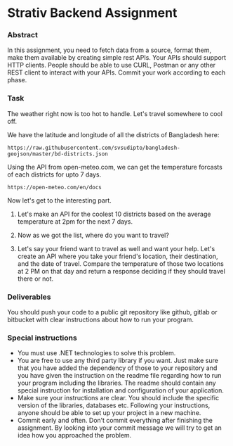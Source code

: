 # Strativ Backend Assignment 

### Abstract
In this assignment, you need to fetch data from a source, format them, make them available by creating simple rest APIs. Your APIs should support HTTP clients. People should be able to use CURL, Postman or any other REST client to interact with your APIs. Commit your work according to each phase.


### Task

The weather right now is too hot to handle. Let's travel somewhere to cool off. 

We have the latitude and longitude of all the districts of Bangladesh here: 
```
https://raw.githubusercontent.com/svsudipto/bangladesh-geojson/master/bd-districts.json
```

Using the API from open-meteo.com, we can get the temperature forcasts of each districts for upto 7 days. 
```
https://open-meteo.com/en/docs
```

Now let's get to the interesting part. 

1. Let's make an API for the coolest 10 districts based on the average temperature at 2pm for the next 7 days. 

2. Now as we got the list, where do you want to travel? 

3. Let's say your friend want to travel as well and want your help. Let's create an API where you take your friend's location, their destination, and the date of travel. Compare the temperature of those two locations at 2 PM on that day and return a response deciding if they should travel there or not.

### Deliverables

You should push your code to a public git repository like github, gitlab or bitbucket with clear instructions about how to run your program.

### Special instructions

* You must use .NET technologies to solve this problem.
* You are free to use any third party library if you want. Just make sure that you have added the dependency of those to your repository and you have given the instruction on the readme file regarding how to run your program including the libraries. The readme should contain any special instruction for installation and configuration of your application.
* Make sure your instructions are clear. You should include the specific version of the libraries, databases etc. Following your instructions, anyone should be able to set up your project in a new machine.
* Commit early and often. Don’t commit everything after finishing the assignment. By looking into your commit message we will try to get an idea how you approached the problem.
